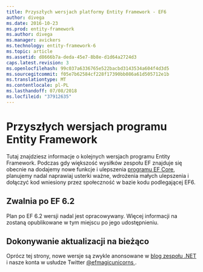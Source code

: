 ```yaml
---
title: Przyszłych wersjach platformy Entity Framework - EF6
author: divega
ms.date: 2016-10-23
ms.prod: entity-framework
ms.author: divega
ms.manager: avickers
ms.technology: entity-framework-6
ms.topic: article
ms.assetid: d8666b7a-deda-45e7-8b8e-d1d64a2724d3
caps.latest.revision: 3
ms.openlocfilehash: 99c037a6336765e522bacbd3143534a604f4d3d5
ms.sourcegitcommit: f05e7b62584cf228f17390bb086a61d505712e1b
ms.translationtype: MT
ms.contentlocale: pl-PL
ms.lasthandoff: 07/08/2018
ms.locfileid: "37912635"
---
```

# <a name="future-versions-of-entity-framework"></a>Przyszłych wersjach programu Entity Framework 
Tutaj znajdziesz informacje o kolejnych wersjach programu Entity Framework.
Podczas gdy większość wysiłków zespołu EF znajduje się obecnie na dodajemy nowe funkcje i ulepszenia [programu EF Core](https://docs.microsoft.com/en-us/ef/core/index), planujemy nadal naprawiaj usterki ważne, wdrożenia małych ulepszenia i dołączyć kod wniesiony przez społeczność w bazie kodu podlegającej EF6.

## <a name="post-ef-62-releases"></a>Zwalnia po EF 6.2

Plan po EF 6.2 wersji nadal jest opracowywany. Więcej informacji na zostaną opublikowane w tym miejscu po jego udostępnieniu.
 
## <a name="staying-up-to-date"></a>Dokonywanie aktualizacji na bieżąco  
  
Oprócz tej strony, nowe wersje są zwykle anonsowane w [blog zespołu .NET](https://blogs.msdn.microsoft.com/dotnet/tag/entity-framework/) i nasze konta w usłudze Twitter [ @efmagicunicorns ](http://twitter.com/efmagicunicorns).
  
